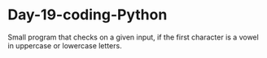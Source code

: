 # Day-19-coding-Python
Small program that checks on a given input, if the first character is a vowel in uppercase or lowercase letters.
